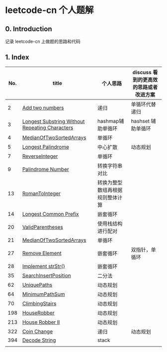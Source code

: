 # leetcode-cn 个人题解

## 0. Introduction

记录 leetcode-cn 上做题的思路和代码

## 1. Index

| No.  | title                                                        | 个人思路                         | discuss 看到的更高效的思路或者改进方案 |
| ---- | ------------------------------------------------------------ | -------------------------------- | -------------------------------------- |
| 2    | [Add two numbers](/AddTwoNumbers.java)                       | 递归                             | 单循环代替递归                         |
| 3    | [Longest Substring Without Repeating Characters](/LongestSubstringWithoutRepeatingCharacters.java) | hashmap辅助单循环                | hashset 辅助单循环                     |
| 4    | [MedianOfTwoSortedArrays](/MedianOfTwoSortedArrays.java)     | 单循环                           |                                        |
| 5    | [Longest Palindrome](/LongestPalindrome.java)                | 中心扩散                         | 动态规划                               |
| 7    | [ReverseInteger](/ReverseInteger.java)                       | 单循环                           |                                        |
| 9    | [Palindrome Number](/PalindromeNumber.java)                  | 转换字符串对比                   |                                        |
| 13   | [RomanToInteger](/RomanToInteger.java)                       | 转换为整型数组再根据规则整体计算 |                                        |
| 14   | [Longest Common Prefix](/LongestCommonPrefix.java)           | 嵌套循环                         |                                        |
| 20   | [ValidParentheses](/ValidParentheses)                        | 使用栈结构进行配对               |                                        |
| 21   | [MedianOfTwoSortedArrays](/MedianOfTwoSortedArrays.java)     | 单循环                           |                                        |
| 27   | [Remove Element](/RemoveElement.java)                        | 嵌套循环                         | 双指针，单循环                         |
| 28   | [Implement strStr()](/ImplementStrStr.java)                  | 嵌套循环                         |                                        |
| 35   | [SearchInsertPosition](/SearchInsertPosition.java)           | 二分法                           |                                        |
| 62   | [UniquePaths](/UniquePaths.java)                             | 动态规划                         |                                        |
| 64   | [MinimumPathSum](/MinimumPathSum.java)                       | 动态规划                         |                                        |
| 70   | [ClimbingStairs](/ClimbingStairs.java)                       | 动态规划                         |                                        |
| 198  | [HouseRobber](/HouseRobber.java)                             | 动态规划                         |                                        |
| 213  | [House Robber II](/HouseRobberII.java)                       | 动态规划                         |                                        |
| 322  | [Coin Change](/CoinChange.java)                              | 递归                             | 动态规划                               |
| 394  | [Decode String](/DecodeString.java)                          | stack                            |                                        |
|      |                                                              |                                  |                                        |

